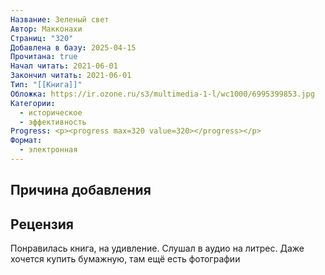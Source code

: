 ```yaml
---
Название: Зеленый свет
Автор: Макконахи
Страниц: "320"
Добавлена в базу: 2025-04-15
Прочитана: true
Начал читать: 2021-06-01
Закончил читать: 2021-06-01
Тип: "[[Книга]]"
Обложка: https://ir.ozone.ru/s3/multimedia-1-l/wc1000/6995399853.jpg
Категории:
  - историческое
  - эффективность
Progress: <p><progress max=320 value=320></progress></p>
Формат:
  - электронная
---
```

## Причина добавления

## Рецензия

Понравилась книга, на удивление. Слушал в аудио на литрес. Даже хочется купить бумажную, там ещё есть фотографии